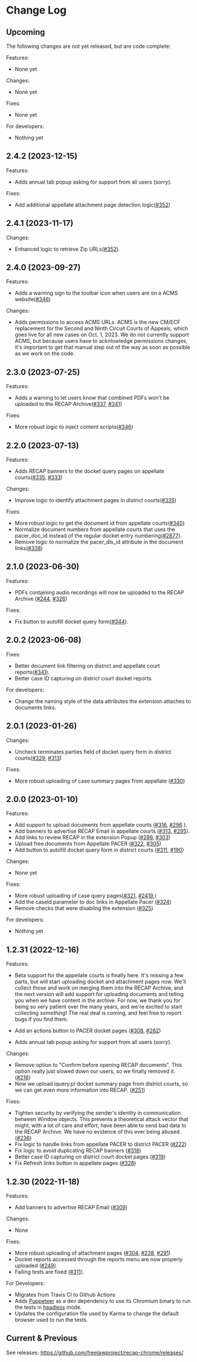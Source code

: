 # Change Log

## Upcoming

The following changes are not yet released, but are code complete:

Features:
 - None yet

Changes:
 - None yet

Fixes:
 - None yet
 
For developers:
 - Nothing yet

## 2.4.2 (2023-12-15)

Features: 
 - Adds annual tab popup asking for support from all users (sorry).

Fixes:
 - Add additional appellate attachment page detection logic([#352](https://github.com/freelawproject/recap-chrome/pull/352))


## 2.4.1 (2023-11-17)

Changes:
 - Enhanced logic to retrieve Zip URLs([#352](https://github.com/freelawproject/recap/issues/352)).


## 2.4.0 (2023-09-27)

Features:
 - Adds a warning sign to the toolbar icon when users are on a ACMS website([#346](https://github.com/freelawproject/recap-chrome/pull/346))

Changes:
 - Adds permissions to access ACMS URLs. ACMS is the new CM/ECF replacement
   for the Second and Ninth Circuit Courts of Appeals, which goes live
   for all new cases on Oct. 1, 2023.  We do not currently support
   ACMS, but because users have to acknlowledge permissions changes,
   it's important to get that manual step out of the way as soon as
   possible as we work on the code.


## 2.3.0 (2023-07-25)

Features:
 - Adds a warning to let users know that combined PDFs won't be uploaded to the RECAP Archive([#337](https://github.com/freelawproject/recap/issues/337), [#341](https://github.com/freelawproject/recap-chrome/pull/341))

Fixes:
 - More robust logic to inject content scripts([#346](https://github.com/freelawproject/recap/issues/346))


## 2.2.0 (2023-07-13)

Features:
 - Adds RECAP banners to the docket query pages on appellate courts([#335](https://github.com/freelawproject/recap/issues/335), [#333](https://github.com/freelawproject/recap-chrome/pull/333))

Changes:
 - Improve logic to identify attachment pages in district courts([#335](https://github.com/freelawproject/recap-chrome/pull/335))

Fixes:
 - More robust logic to get the document id from appellate courts([#340](https://github.com/freelawproject/recap/issues/340))
 - Normalize document numbers from appellate courts that uses the pacer_doc_id instead of the regular docket entry numbering([#2877](https://github.com/freelawproject/courtlistener/issues/2877)).
 - Remove logic to normalize the pacer_dls_id attribute in the document links([#338](https://github.com/freelawproject/recap-chrome/pull/338))


## 2.1.0 (2023-06-30)

Features:
 - PDFs containing audio recordings will now be uploaded to the RECAP Archive ([#244](https://github.com/freelawproject/recap/issues/244), [#326](https://github.com/freelawproject/recap-chrome/pull/326))

Fixes:
 - Fix button to autofill docket query form([#344](https://github.com/freelawproject/recap/issues/344)).


## 2.0.2 (2023-06-08)

Fixes:
 - Better document link filtering on district and appellate court reports([#341](https://github.com/freelawproject/recap/issues/341)).
 - Better case ID capturing on district court docket reports.

For developers:
 - Change the naming style of the data attributes the extension attaches to documents links.


## 2.0.1 (2023-01-26)

Changes:
 - Uncheck terminates parties field of docket query form in district courts([#329](https://github.com/freelawproject/recap/issues/329), [#313](https://github.com/freelawproject/recap-chrome/pull/313))

Fixes:
 - More robust uploading of case summary pages from appellate ([#330](https://github.com/freelawproject/recap/issues/330))


## 2.0.0 (2023-01-10)

Features:
 - Add support to upload documents from appellate courts ([#316](https://github.com/freelawproject/recap/issues/316), [#296](https://github.com/freelawproject/recap-chrome/pull/296) ).
 - Add banners to advertise RECAP Email in appellate courts ([#313](https://github.com/freelawproject/recap/issues/313), [#295](https://github.com/freelawproject/recap-chrome/pull/295)).
 - Add links to review RECAP in the extension Popup ([#286](https://github.com/freelawproject/recap/issues/286), [#303](https://github.com/freelawproject/recap-chrome/pull/303))
 - Upload free documents from Appellate PACER ([#322](https://github.com/freelawproject/recap/issues/322), [#305](https://github.com/freelawproject/recap-chrome/pull/305))
 - Add button to autofill docket query form in district courts ([#311](https://github.com/freelawproject/recap-chrome/pull/311), [#190](https://github.com/freelawproject/recap/issues/190))

Changes:
 - None yet

Fixes: 
 - More robust uploading of case query pages([#321](https://github.com/freelawproject/recap/issues/321), [#2419](https://github.com/freelawproject/courtlistener/issues/2419),)
 - Add the caseId parameter to doc links in Appellate Pacer ([#324](https://github.com/freelawproject/recap/issues/324))
 - Remove checks that were disabling the extension ([#325](https://github.com/freelawproject/recap/issues/325))

For developers:
 - Nothing yet


## 1.2.31 (2022-12-16)

Features:
 - Beta support for the appellate courts is finally here. It's missing a few parts, but will start uploading docket and attachment pages now. We'll collect those and work on merging them into the RECAP Archive, and the next version will add support for uploading documents and telling you when we have content in the archive. For now, we thank you for being so very patient over the many years, and we're excited to start collecting _something_! The real deal is coming, and feel free to report bugs if you find them.

 - Add an actions button to PACER docket pages ([#308](https://github.com/freelawproject/recap/issues/308), [#282](https://github.com/freelawproject/recap-chrome/pull/282))

 - Adds annual tab popup asking for support from all users (sorry).

Changes:
 - Remove option to "Confirm before opening RECAP documents". This option really just slowed down our users, so we finally removed it.  ([#216](https://github.com/freelawproject/recap/issues/216))
 - Now we upload iquery.pl docket summary page from district courts, so we can get even more information into RECAP. ([#251](https://github.com/freelawproject/recap/issues/251))
 
Fixes: 
 - Tighten security by verifying the sender's identity in communication between Window objects. This prevents a theoretical attack vector that might, with a lot of care and effort, have been able to send bad data to the RECAP Archive. We have no evidence of this ever being abused. ([#236](https://github.com/freelawproject/recap/issues/236))
 - Fix logic to handle links from appellate PACER to district PACER ([#222](https://github.com/freelawproject/recap/issues/222))
 - Fix logic to avoid duplicating RECAP banners ([#318](https://github.com/freelawproject/recap/issues/318))
 - Better case ID capturing on district court docket pages ([#319](https://github.com/freelawproject/recap/issues/319))
 - Fix Refresh links button in appellate pages ([#328](https://github.com/freelawproject/recap/issues/328))


## 1.2.30 (2022-11-18)

Features:
 - Add banners to advertise RECAP Email ([#309](https://github.com/freelawproject/recap/issues/309))

Changes:
 - None

Fixes:
 - More robust uploading of attachment pages ([#304](https://github.com/freelawproject/recap/issues/304), [#238](https://github.com/freelawproject/recap/issues/238), [#291](https://github.com/freelawproject/recap/issues/291))
 - Docket reports accessed through the reports menu are now properly uploaded ([#249](https://github.com/freelawproject/recap/issues/249))
 - Failing tests are fixed ([#311](https://github.com/freelawproject/recap/issues/311)).

For Developers:
 - Migrates from Travis CI to Github Actions
 - Adds [Puppeteer](https://pptr.dev/) as a dev dependency to use its Chromium binary to run the tests in [headless](https://developers.google.com/web/updates/2017/04/headless-chrome) mode.
 - Updates the configuration file used by Karma to change the default browser used to run the tests.


## Current & Previous

See releases: https://github.com/freelawproject/recap-chrome/releases/

